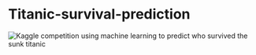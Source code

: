 # Titanic-survival-prediction
![Kaggle competition](https://www.kaggle.com/competitions/titanic/overview) 
using machine learning to predict who survived the sunk titanic 
